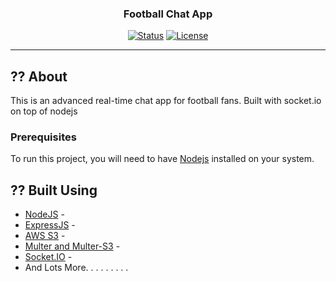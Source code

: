 
<h3 align="center">Football Chat App </h3>

<div align="center">

[![Status](https://img.shields.io/badge/status-active-success.svg)]()
[![License](https://img.shields.io/badge/license-MIT-blue.svg)](/LICENSE)

</div>

---

## ?? About <a name = "about"></a>

This is an advanced real-time chat app for football fans. Built with socket.io on top of nodejs

### Prerequisites

To run this project, you will need to have [Nodejs](https://nodejs.org/en/) installed on your system.

## ?? Built Using <a name = "built_using"></a>

- [NodeJS](https://nodejs.org/en/) -
- [ExpressJS](https://nodejs.org/en/) -
- [AWS S3](https://nodejs.org/en/) -
- [Multer and Multer-S3](https://nodejs.org/en/) -
- [Socket.IO](https://nodejs.org/en/) -
- And Lots More. . . . . . . . .